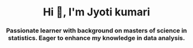 
<h1 align="center">Hi 👋, I'm Jyoti kumari</h1>
<h3 align="center">Passionate learner with background on masters of science in statistics. Eager to enhance my knowledge in data analysis.</h3>





